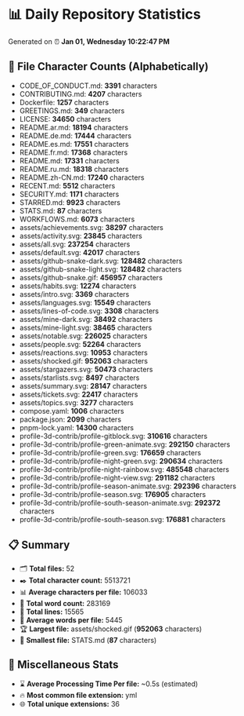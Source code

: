 # 📊 Daily Repository Statistics
Generated on ⏰ **Jan 01, Wednesday 10:22:47 PM**

## 📂 File Character Counts (Alphabetically)
- CODE_OF_CONDUCT.md: **3391** characters
- CONTRIBUTING.md: **4207** characters
- Dockerfile: **1257** characters
- GREETINGS.md: **349** characters
- LICENSE: **34650** characters
- README.ar.md: **18194** characters
- README.de.md: **17444** characters
- README.es.md: **17551** characters
- README.fr.md: **17368** characters
- README.md: **17331** characters
- README.ru.md: **18318** characters
- README.zh-CN.md: **17240** characters
- RECENT.md: **5512** characters
- SECURITY.md: **1171** characters
- STARRED.md: **9923** characters
- STATS.md: **87** characters
- WORKFLOWS.md: **6073** characters
- assets/achievements.svg: **38297** characters
- assets/activity.svg: **23845** characters
- assets/all.svg: **237254** characters
- assets/default.svg: **42017** characters
- assets/github-snake-dark.svg: **128482** characters
- assets/github-snake-light.svg: **128482** characters
- assets/github-snake.gif: **456957** characters
- assets/habits.svg: **12274** characters
- assets/intro.svg: **3369** characters
- assets/languages.svg: **15549** characters
- assets/lines-of-code.svg: **3308** characters
- assets/mine-dark.svg: **38492** characters
- assets/mine-light.svg: **38465** characters
- assets/notable.svg: **226025** characters
- assets/people.svg: **52264** characters
- assets/reactions.svg: **10953** characters
- assets/shocked.gif: **952063** characters
- assets/stargazers.svg: **50473** characters
- assets/starlists.svg: **8497** characters
- assets/summary.svg: **28147** characters
- assets/tickets.svg: **22417** characters
- assets/topics.svg: **3277** characters
- compose.yaml: **1006** characters
- package.json: **2099** characters
- pnpm-lock.yaml: **14300** characters
- profile-3d-contrib/profile-gitblock.svg: **310616** characters
- profile-3d-contrib/profile-green-animate.svg: **292150** characters
- profile-3d-contrib/profile-green.svg: **176659** characters
- profile-3d-contrib/profile-night-green.svg: **290634** characters
- profile-3d-contrib/profile-night-rainbow.svg: **485548** characters
- profile-3d-contrib/profile-night-view.svg: **291182** characters
- profile-3d-contrib/profile-season-animate.svg: **292396** characters
- profile-3d-contrib/profile-season.svg: **176905** characters
- profile-3d-contrib/profile-south-season-animate.svg: **292372** characters
- profile-3d-contrib/profile-south-season.svg: **176881** characters

## 📋 Summary
- 🗂️ **Total files:** 52
- ✒️ **Total character count:** 5513721
- 📊 **Average characters per file:** 106033
- 📝 **Total word count:** 283169
- 🧾 **Total lines:** 15565
- 📐 **Average words per file:** 5445
- 🏆 **Largest file:** assets/shocked.gif (**952063** characters)
- 🥉 **Smallest file:** STATS.md (**87** characters)

## 🌟 Miscellaneous Stats
- ⌛ **Average Processing Time Per file:** ~0.5s (estimated)
- 🔥 **Most common file extension:** yml
- 🌐 **Total unique extensions:** 36
